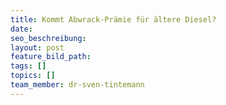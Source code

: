 ```yaml
---
title: Kommt Abwrack-Prämie für ältere Diesel?
date:
seo_beschreibung:
layout: post
feature_bild_path:
tags: []
topics: []
team_member: dr-sven-tintemann
---
```

